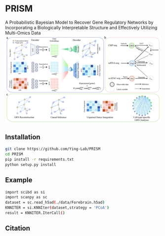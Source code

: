 # PRISM
A Probabilistic Bayesian Model to Recover Gene Regulatory Networks by Incorporating a Biologically Interpretable Structure and Effectively Utilizing Multi-Omics Data
![The framework of PRISM](https://github.com/Ying-Lab/PRISM/blob/main/Figure1.jpg)

Installation
-----

```bash
git clone https://github.com/Ying-Lab/PRISM
cd PRISM
pip install -r requirements.txt 
python setup.py install

```

Example
-----
```bash
import scibd as si
import scanpy as sc
dataset = sc.read_h5ad(./data/Forebrain.h5ad)
KNNITER = si.KNNIter(dataset,strategy = 'PCoA')
result = KNNITER.IterCall()

```


Citation
-----
